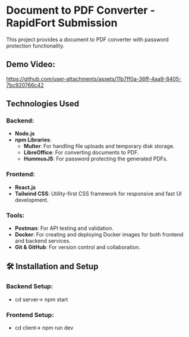 # Document to PDF Converter - RapidFort Submission

This project provides a document to PDF converter with password protection functionality. 

## Demo Video:



https://github.com/user-attachments/assets/11b7ff0a-36ff-4aa9-8405-7bc920766c42



## Technologies Used

### Backend:
- **Node.js**
- **npm Libraries**:
  - **Multer**: For handling file uploads and temporary disk storage.
  - **LibreOffice**: For converting documents to PDF.
  - **HummusJS**: For password protecting the generated PDFs.

### Frontend:
- **React.js**
- **Tailwind CSS**: Utility-first CSS framework for responsive and fast UI development.

### Tools:
- **Postman**: For API testing and validation.
- **Docker**: For creating and deploying Docker images for both frontend and backend services.
- **Git & GitHub**: For version control and collaboration.

## 🛠 Installation and Setup

### Backend Setup:
- cd server-> npm start
  
### Frontend Setup:
- cd client-> npm run dev




